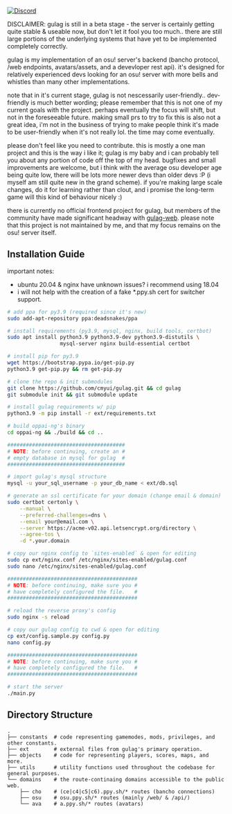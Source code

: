 [![Discord](https://discordapp.com/api/guilds/748687781605408908/widget.png?style=shield)](https://discord.gg/ShEQgUx)

DISCLAIMER: gulag is still in a beta stage - the server is certainly getting quite
stable & useable now, but don't let it fool you too much.. there are still large
portions of the underlying systems that have yet to be implemented completely correctly.

gulag is my implementation of an osu! server's backend (bancho protocol, /web endpoints,
avatars/assets, and a devevloper rest api). it's designed for relatively experienced devs
looking for an osu! server with more bells and whistles than many other implementations.

note that in it's current stage, gulag is not nescessarily user-friendly..
dev-friendly is much better wording; please remember that this is not one of my
current goals with the project. perhaps eventually the focus will shift, but not
in the foreseeable future. making small prs to try to fix this is also not a great
idea, i'm not in the business of trying to make people think it's made to be
user-friendly when it's not really lol. the time may come eventually.

please don't feel like you need to contribute. this is mostly a one man project and
this is the way i like it; gulag is my baby and i can probably tell you about any
portion of code off the top of my head. bugfixes and small improvements are welcome,
but i think with the average osu developer age being quite low, there will be lots
more newer devs than older devs :P (i myself am still quite new in the grand scheme).
if you're making large scale changes, do it for learning rather than clout, and
i promise the long-term game will this kind of behaviour nicely :)

there is currently no official frontend project for gulag, but members of the community
have made significant headway with [gulag-web](https://github.com/Varkaria/gulag-web).
please note that this project is not maintained by me, and that my focus remains on the
osu! server itself.

Installation Guide
-------------
important notes:
- ubuntu 20.04 & nginx have unknown issues? i recommend using 18.04
- i will not help with the creation of a fake *.ppy.sh cert for switcher support.

```sh
# add ppa for py3.9 (required since it's new)
sudo add-apt-repository ppa:deadsnakes/ppa

# install requirements (py3.9, mysql, nginx, build tools, certbot)
sudo apt install python3.9 python3.9-dev python3.9-distutils \
                 mysql-server nginx build-essential certbot

# install pip for py3.9
wget https://bootstrap.pypa.io/get-pip.py
python3.9 get-pip.py && rm get-pip.py

# clone the repo & init submodules
git clone https://github.com/cmyui/gulag.git && cd gulag
git submodule init && git submodule update

# install gulag requirements w/ pip
python3.9 -m pip install -r ext/requirements.txt

# build oppai-ng's binary
cd oppai-ng && ./build && cd ..

######################################
# NOTE: before continuing, create an #
# empty database in mysql for gulag  #
######################################

# import gulag's mysql structure
mysql -u your_sql_username -p your_db_name < ext/db.sql

# generate an ssl certificate for your domain (change email & domain)
sudo certbot certonly \
    --manual \
    --preferred-challenges=dns \
    --email your@email.com \
    --server https://acme-v02.api.letsencrypt.org/directory \
    --agree-tos \
    -d *.your.domain

# copy our nginx config to `sites-enabled` & open for editing
sudo cp ext/nginx.conf /etc/nginx/sites-enabled/gulag.conf
sudo nano /etc/nginx/sites-enabled/gulag.conf

##########################################
# NOTE: before continuing, make sure you #
# have completely configured the file.   #
##########################################

# reload the reverse proxy's config
sudo nginx -s reload

# copy our gulag config to cwd & open for editing
cp ext/config.sample.py config.py
nano config.py

##########################################
# NOTE: before continuing, make sure you #
# have completely configured the file.   #
##########################################

# start the server
./main.py
```

Directory Structure
------
    .
    ├── constants  # code representing gamemodes, mods, privileges, and other constants.
    ├── ext        # external files from gulag's primary operation.
    ├── objects    # code for representing players, scores, maps, and more.
    ├── utils      # utility functions used throughout the codebase for general purposes.
    └── domains    # the route-continaing domains accessible to the public web.
        ├── cho    # (ce|c4|c5|c6).ppy.sh/* routes (bancho connections)
        ├── osu    # osu.ppy.sh/* routes (mainly /web/ & /api/)
        └── ava    # a.ppy.sh/* routes (avatars)
